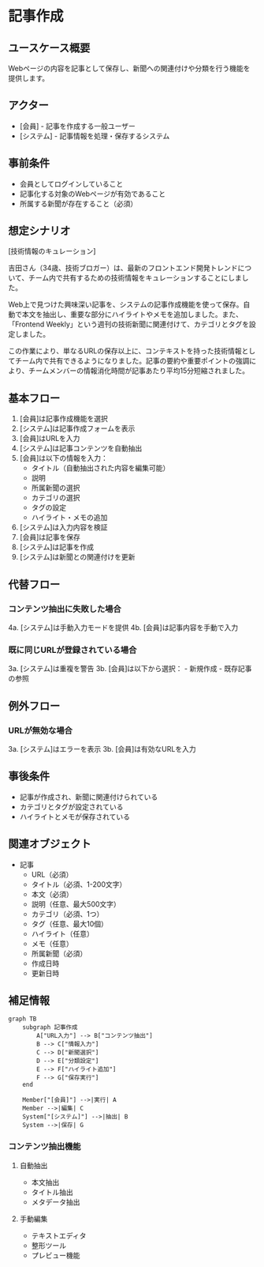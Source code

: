 # 記事作成

## ユースケース概要

Webページの内容を記事として保存し、新聞への関連付けや分類を行う機能を提供します。

## アクター

- [会員] - 記事を作成する一般ユーザー
- [システム] - 記事情報を処理・保存するシステム

## 事前条件

- 会員としてログインしていること
- 記事化する対象のWebページが有効であること
- 所属する新聞が存在すること（必須）

## 想定シナリオ

[技術情報のキュレーション]

吉田さん（34歳、技術ブロガー）は、最新のフロントエンド開発トレンドについて、チーム内で共有するための技術情報をキュレーションすることにしました。

Web上で見つけた興味深い記事を、システムの記事作成機能を使って保存。自動で本文を抽出し、重要な部分にハイライトやメモを追加しました。また、「Frontend Weekly」という週刊の技術新聞に関連付けて、カテゴリとタグを設定しました。

この作業により、単なるURLの保存以上に、コンテキストを持った技術情報としてチーム内で共有できるようになりました。記事の要約や重要ポイントの強調により、チームメンバーの情報消化時間が記事あたり平均15分短縮されました。

## 基本フロー

1. [会員]は記事作成機能を選択
2. [システム]は記事作成フォームを表示
3. [会員]はURLを入力
4. [システム]は記事コンテンツを自動抽出
5. [会員]は以下の情報を入力：
   - タイトル（自動抽出された内容を編集可能）
   - 説明
   - 所属新聞の選択
   - カテゴリの選択
   - タグの設定
   - ハイライト・メモの追加
6. [システム]は入力内容を検証
7. [会員]は記事を保存
8. [システム]は記事を作成
9. [システム]は新聞との関連付けを更新

## 代替フロー

### コンテンツ抽出に失敗した場合

4a. [システム]は手動入力モードを提供
4b. [会員]は記事内容を手動で入力

### 既に同じURLが登録されている場合

3a. [システム]は重複を警告
3b. [会員]は以下から選択：
    - 新規作成
    - 既存記事の参照

## 例外フロー

### URLが無効な場合

3a. [システム]はエラーを表示
3b. [会員]は有効なURLを入力

## 事後条件

- 記事が作成され、新聞に関連付けられている
- カテゴリとタグが設定されている
- ハイライトとメモが保存されている

## 関連オブジェクト

- 記事
  - URL（必須）
  - タイトル（必須、1-200文字）
  - 本文（必須）
  - 説明（任意、最大500文字）
  - カテゴリ（必須、1つ）
  - タグ（任意、最大10個）
  - ハイライト（任意）
  - メモ（任意）
  - 所属新聞（必須）
  - 作成日時
  - 更新日時

## 補足情報

```mermaid
graph TB
    subgraph 記事作成
        A["URL入力"] --> B["コンテンツ抽出"]
        B --> C["情報入力"]
        C --> D["新聞選択"]
        D --> E["分類設定"]
        E --> F["ハイライト追加"]
        F --> G["保存実行"]
    end

    Member["[会員]"] -->|実行| A
    Member -->|編集| C
    System["[システム]"] -->|抽出| B
    System -->|保存| G
```

### コンテンツ抽出機能

1. 自動抽出
   - 本文抽出
   - タイトル抽出
   - メタデータ抽出

2. 手動編集
   - テキストエディタ
   - 整形ツール
   - プレビュー機能